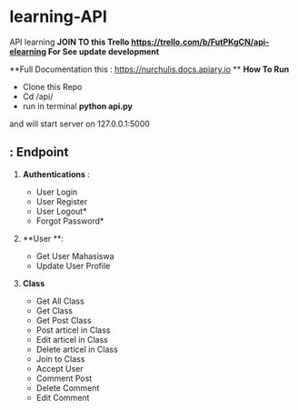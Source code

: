 # learning-API
API learning
**JOIN TO this Trello https://trello.com/b/FutPKgCN/api-elearning For See update development**

**Full Documentation this : https://nurchulis.docs.apiary.io **
**How To Run**
- Clone this Repo
- Cd /api/
- run in terminal **python api.py**

and will start server on 127.0.0.1:5000


: Endpoint
----------------
1. **Authentications** :
    - User Login
    - User Register
    - User Logout*
    - Forgot Password*
   
2. **User **:
    - Get User Mahasiswa
    - Update User Profile

3. **Class**
    - Get All Class
    - Get Class
    - Get Post Class
    - Post articel in Class
    - Edit articel in Class
    - Delete articel in Class 
    - Join to Class
    - Accept User
    - Comment Post
    - Delete Comment
    - Edit Comment
    
